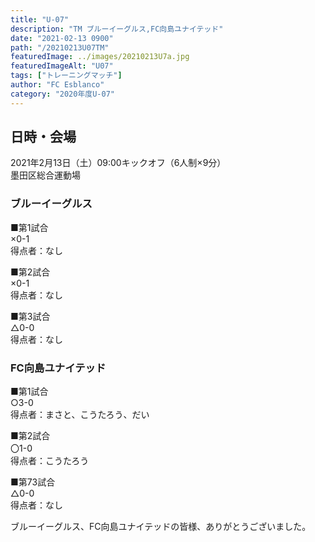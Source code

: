 ```yaml
---
title: "U-07"
description: "TM ブルーイーグルス,FC向島ユナイテッド"
date: "2021-02-13 0900"
path: "/20210213U07TM"
featuredImage: ../images/20210213U7a.jpg
featuredImageAlt: "U07"
tags: ["トレーニングマッチ"]
author: "FC Esblanco"
category: "2020年度U-07"
---
```


## 日時・会場

2021年2月13日（土）09:00キックオフ（6人制×9分）<br>
墨田区総合運動場

### ブルーイーグルス

■第1試合<br>
×0-1<br>
得点者：なし

■第2試合<br>
×0-1<br>
得点者：なし

■第3試合<br>
△0-0<br>
得点者：なし

### FC向島ユナイテッド

■第1試合<br>
○3-0<br>
得点者：まさと、こうたろう、だい

■第2試合<br>
〇1-0<br>
得点者：こうたろう

■第73試合<br>
△0-0<br>
得点者：なし

ブルーイーグルス、FC向島ユナイテッドの皆様、ありがとうございました。
